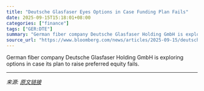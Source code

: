 ```yaml
---
title: "Deutsche Glasfaser Eyes Options in Case Funding Plan Fails"
date: 2025-09-15T15:18:01+08:00
categories: ["finance"]
tags: ["GER:DTE"]
summary: "German fiber company Deutsche Glasfaser Holding GmbH is exploring options in case its plan to raise preferred equity fails."
source_url: "https://www.bloomberg.com/news/articles/2025-09-15/deutsche-glasfaser-looks-for-options-in-case-funding-plans-fail"
---
```


German fiber company Deutsche Glasfaser Holding GmbH is exploring options in case its plan to raise preferred equity fails.

---

*来源: [原文链接](https://www.bloomberg.com/news/articles/2025-09-15/deutsche-glasfaser-looks-for-options-in-case-funding-plans-fail)*
